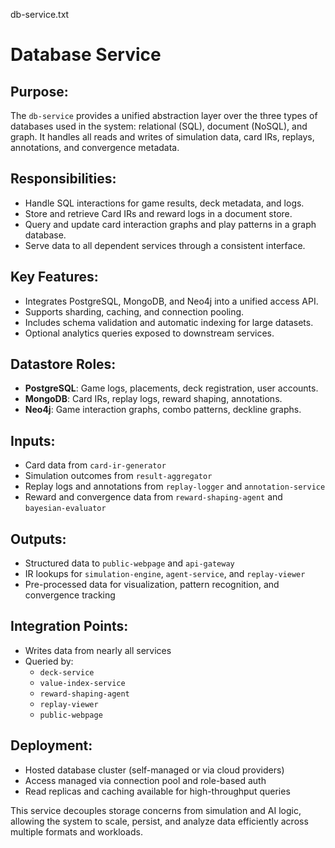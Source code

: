 db-service.txt

Database Service
================

Purpose:
--------
The `db-service` provides a unified abstraction layer over the three types of databases used in the system: relational (SQL), document (NoSQL), and graph. It handles all reads and writes of simulation data, card IRs, replays, annotations, and convergence metadata.

Responsibilities:
-----------------
- Handle SQL interactions for game results, deck metadata, and logs.
- Store and retrieve Card IRs and reward logs in a document store.
- Query and update card interaction graphs and play patterns in a graph database.
- Serve data to all dependent services through a consistent interface.

Key Features:
-------------
- Integrates PostgreSQL, MongoDB, and Neo4j into a unified access API.
- Supports sharding, caching, and connection pooling.
- Includes schema validation and automatic indexing for large datasets.
- Optional analytics queries exposed to downstream services.

Datastore Roles:
----------------
- **PostgreSQL**: Game logs, placements, deck registration, user accounts.
- **MongoDB**: Card IRs, replay logs, reward shaping, annotations.
- **Neo4j**: Game interaction graphs, combo patterns, deckline graphs.

Inputs:
-------
- Card data from `card-ir-generator`
- Simulation outcomes from `result-aggregator`
- Replay logs and annotations from `replay-logger` and `annotation-service`
- Reward and convergence data from `reward-shaping-agent` and `bayesian-evaluator`

Outputs:
--------
- Structured data to `public-webpage` and `api-gateway`
- IR lookups for `simulation-engine`, `agent-service`, and `replay-viewer`
- Pre-processed data for visualization, pattern recognition, and convergence tracking

Integration Points:
-------------------
- Writes data from nearly all services
- Queried by:
   - `deck-service`
   - `value-index-service`
   - `reward-shaping-agent`
   - `replay-viewer`
   - `public-webpage`

Deployment:
-----------
- Hosted database cluster (self-managed or via cloud providers)
- Access managed via connection pool and role-based auth
- Read replicas and caching available for high-throughput queries

This service decouples storage concerns from simulation and AI logic, allowing the system to scale, persist, and analyze data efficiently across multiple formats and workloads.
